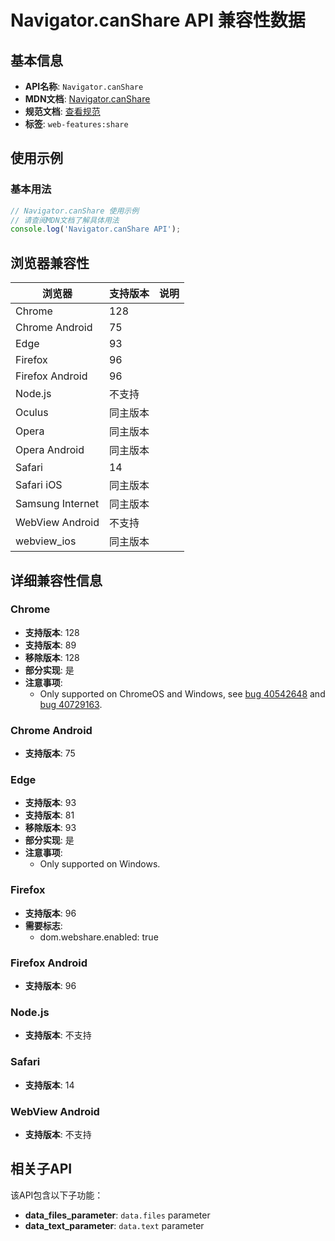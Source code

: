 # Navigator.canShare API 兼容性数据

## 基本信息

- **API名称**: `Navigator.canShare`
- **MDN文档**: [Navigator.canShare](https://developer.mozilla.org/docs/Web/API/Navigator/canShare)
- **规范文档**: [查看规范](https://w3c.github.io/web-share/#canshare-data-method)
- **标签**: `web-features:share`

## 使用示例

### 基本用法

```javascript
// Navigator.canShare 使用示例
// 请查阅MDN文档了解具体用法
console.log('Navigator.canShare API');
```

## 浏览器兼容性

| 浏览器 | 支持版本 | 说明 |
|--------|----------|------|
| Chrome | 128 |  |
| Chrome Android | 75 |  |
| Edge | 93 |  |
| Firefox | 96 |  |
| Firefox Android | 96 |  |
| Node.js | 不支持 |  |
| Oculus | 同主版本 |  |
| Opera | 同主版本 |  |
| Opera Android | 同主版本 |  |
| Safari | 14 |  |
| Safari iOS | 同主版本 |  |
| Samsung Internet | 同主版本 |  |
| WebView Android | 不支持 |  |
| webview_ios | 同主版本 |  |

## 详细兼容性信息

### Chrome

- **支持版本**: 128
- **支持版本**: 89
- **移除版本**: 128
- **部分实现**: 是
- **注意事项**:
  - Only supported on ChromeOS and Windows, see [bug 40542648](https://crbug.com/40542648) and [bug 40729163](https://crbug.com/40729163).

### Chrome Android

- **支持版本**: 75

### Edge

- **支持版本**: 93
- **支持版本**: 81
- **移除版本**: 93
- **部分实现**: 是
- **注意事项**:
  - Only supported on Windows.

### Firefox

- **支持版本**: 96
- **需要标志**: 
  - dom.webshare.enabled: true

### Firefox Android

- **支持版本**: 96

### Node.js

- **支持版本**: 不支持

### Safari

- **支持版本**: 14

### WebView Android

- **支持版本**: 不支持

## 相关子API

该API包含以下子功能：

- **data_files_parameter**: `data.files` parameter
- **data_text_parameter**: `data.text` parameter

